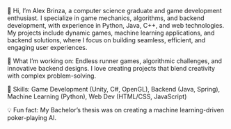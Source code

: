 👋 Hi, I’m Alex Brinza, a computer science graduate and game development enthusiast. I specialize in game mechanics, algorithms, and backend development, with experience in Python, Java, C++, and web technologies. My projects include dynamic games, machine learning applications, and backend solutions, where I focus on building seamless, efficient, and engaging user experiences.

🚀 What I’m working on: Endless runner games, algorithmic challenges, and innovative backend designs. I love creating projects that blend creativity with complex problem-solving.

🌟 Skills: Game Development (Unity, C#, OpenGL), Backend (Java, Spring), Machine Learning (Python), Web Dev (HTML/CSS, JavaScript)

💡 Fun fact: My Bachelor’s thesis was on creating a machine learning-driven poker-playing AI.
